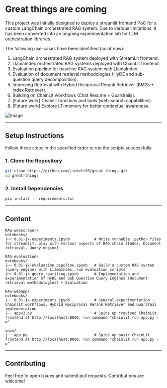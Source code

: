 # Great things are coming
This project was initially designed to deploy a streamlit frontend PoC for a custom LangChain orchestrated RAG system. Due to various limitations, it has been converted into an ongoing experimentation lab for LLM orchestration libraries.

The following use-cases have been identified (as of now): 
1. LangChain orchestrated RAG system deployed with StreamLit frontend.  
2. LlamaIndex orchestrated RAG systems deployed with ChainLit frontend.
3. Evaluation pipeline for baseline RAG system with LlamaIndex.
4. Evaluation of document retrieval methodologies (HyDE and sub-question query decomposition).
5. Improving Retrieval with Hybrid Reciprocal Rerank Retriever (BM25 + Index Retriever).
6. Building on ChainLit workflows (Chat Resume + Guardrails).
7. [Future work] Chainlit functions and tools (web-search capabilities).
8. [Future work] Explore LT-memory for better contextual awareness.

![Image](images/rag_abstraction.png)

---

## **Setup Instructions**  

Follow these steps in the specified order to run the scripts successfully:

### **1. Clone the Repository**  
```bash
git clone https://github.com/jinkett99/great-things.git
cd great-things
```

### **2. Install Dependencies**  
```bash
pip install -r requirements.txt
```

---

## **Content**
```
RAG-webscraper/
notebooks/
├── 0.01-jk-experiments.ipynb           # Write runnable .python files for streamlit, play with various aspects of RAG chain (Index, Document retrieval, Query engine)
```

```
RAG-evaluation/
notebooks/
├── 0.01-jk-evaluation_pipeline.ipynb   # Build a custom RAG system (query engine) with LlamaIndex, run evaluation scripts
├── 0.01-jk-query_rewriting.ipynb       # Implementation and experimentation of HyDE and Sub Question Query Engines (Document retrieval methodologies) + Evaluation
```

```
RAG-webapp/
notebooks/
├── 0.01-jk-experiments.ipynb           # General experimentation - Chainlit workflows, Hybrid Reciprocal Rerank Retriever and Guardrail implementation
├── appv2.py                            # Spins up *revised ChainLit frontend at http://localhost:8000, run command "chainlit run app.py -w"
```

```
main/
├── app.py                              # Spins up basic ChainLit frontend at http://localhost:8000, run command "chainlit run app.py -w"
```

---

## **Contributing**  
Feel free to open issues and submit pull requests. Contributions are welcome!
